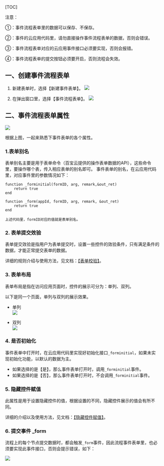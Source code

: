 
[TOC]

注意：

①：事件流程表单里的数据可以保存、不保存。

②：事件的云应用代码里，请勿直接操作事件流程表单的数据，否则会错误。

③：事件流程表单对应的云应用事件接口必须要实现，否则会报错。

④：事件流程表单的提交按钮必须要开启，否则流程会失效。



## 一、创建事件流程表单
1. 新建表单时，选择【新建事件表单】。
![](http://docfiles.baibaoyun.com/Fgkm1d-G4RlbAd7TPsHFoLxjRpKS)

2. 在弹出窗口里，选择【事件流程表单】。
![](http://docfiles.baibaoyun.com/FtkU5M27UjpKrXyAkY4VDANjNXIn)

## 二、事件流程表单属性
![](http://docfiles.baibaoyun.com/FlYClcpIDdXlhfSneeM4fEgl_XmS)

根据上图，一起来熟悉下事件表单的各个属性。

### 1.表单别名
表单别名主要是用于表单命令（百宝云提供的操作表单数据的API），这些命令里，要操作哪个表，传入相应表单的别名即可。
事件表单的别名，在云应用代码里，对应事件里的参数情况如下：
~~~
function _forminitial(formID, arg, remark,&out_ret)
	return true
end

function _form(appId, formID, arg, remark, &out_ret)
	return true
end

上述代码里，formID对应的值就是表单别名。
~~~

### 2. 表单提交效验
表单提交效验是指用户为表单提交时，设置一些控件的效验条件，只有满足条件的数据，才能正常提交表单的数据。

详细的规则介绍与使用方法，见文档：[【表单校验】](表单校验.md)。


### 3. 表单布局
表单布局是指在访问应用页面时，控件的展示可分为：单列、双列。

以下是同一个页面，单列与双列的展示效果。
* 单列<br>
![](http://bbs.baibaoyun.com/data/attachment/forum/201711/03/170026d0o0l9cxz94eh0lo.png)

* 双列<br>
![](http://bbs.baibaoyun.com/data/attachment/forum/201711/03/170116vqh85z49tl408r0k.png)


### 4. 是否初始化
事件表单中打开时，在云应用代码里实现好初始化接口`_forminitial`，如果未实现初始化功能，以默认的数据为主。

* 如果选择的是【是】，那么事件表单打开时，调用`_forminitial`事件。
* 如果选择的是【否】，那么事件表单打开时，不会调用`_forminitial`事件。


### 5. 隐藏控件赋值
此属性是用于设置隐藏控件的值，根据设置的不同，隐藏控件展示的值会有所不同。

详细的介绍以及使用方法，见文档：[【隐藏控件赋值】](隐藏控件赋值.md)。

### 6. 提交事件 _form
流程上的每个节点提交数据时，都会触发`_form`事件，因此流程事件表单里，也必须要实现此事件接口，否则会提示错误，如下：

![](http://docfiles.baibaoyun.com/Fm49IwLOFw_QUDDwQ51lPyjfG4oL)